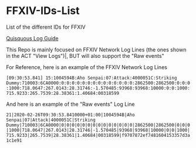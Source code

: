 # FFXIV-IDs-List

List of the different IDs for FFXIV

[Quisquous Log Guide](https://github.com/quisquous/cactbot/blob/master/docs/LogGuide.md)

This Repo is mainly focused on FFXIV Network Log Lines (the ones shown in the ACT "View Logs")|, BUT will also support the "Raw events"

For Reference, here is an example of the FFXIV Network Log Lines

`[09:30:53.841] 15:1004594B:Aho Senpai:07:Attack:4000051C:Striking Dummy:710003:6CA0000:0:0:0:0:0:0:0:0:0:0:0:0:0:0:2862500:2862500:0:0:0:1000:718.0647:267.0143:28.31746:-1.570485:93968:93968:10000:0:0:1000:715.9233:265.7539:28.38361:1.40684:00318599`

And here is an example of the "Raw events" Log Line

`21|2020-02-26T09:30:53.8410000+01:00|1004594B|Aho Senpai|07|Attack|4000051C|Striking Dummy|710003|6CA0000|0|0|0|0|0|0|0|0|0|0|0|0|0|0|2862500|2862500|0|0|0|1000|718.0647|267.0143|28.31746|-1.570485|93968|93968|10000|0|0|1000|715.9233|265.7539|28.38361|1.40684|00318599|f9707872ef7481604153357d3a1c1e91`
